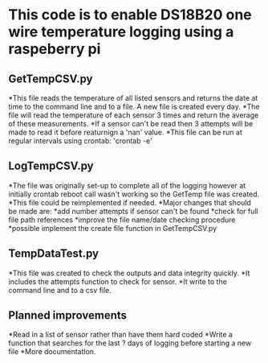 # This code is to enable DS18B20 one wire temperature logging using a raspeberry pi

## GetTempCSV.py
*This file reads the temperature of all listed sensors and returns the date at time to the command line and to a file.  A new file is created every day.
*The file will read the temperature of each sensor 3 times and return the average of these measurements.
*If a sensor can't be read then 3 attempts will be made to read it before reaturnign a 'nan' value.
*This file can be run at regular intervals using crontab: 'crontab -e'

## LogTempCSV.py
*The file was originally set-up to complete all of the logging however at initially crontab reboot call wasn't working so the GetTemp file was created.
*This file could be reimplemented if needed.
*Major changes that should be made are: 
	*add number attempts if sensor can't be found
	*check for full file path references
	*improve the file name/date checking procedure
	*possible implement the create file function in GetTempCSV.py

## TempDataTest.py
*This file was created to check the outputs and data integrity quickly.
*It includes the attempts function to check for sensor.
*It write to the command line and to a csv file.


## Planned improvements
*Read in a list of sensor rather than have them hard coded
*Write a function that searches for the last ? days of logging before starting a new file
*More documentation.
